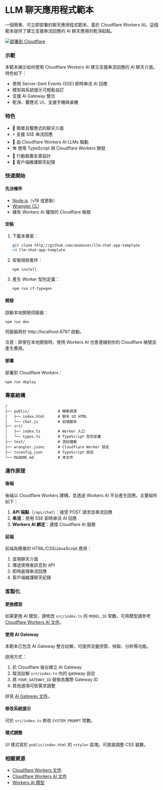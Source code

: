 # LLM 聊天應用程式範本

一個簡單、可立即部署的聊天應用程式範本，基於 Cloudflare Workers AI。這個範本提供了建立支援串流回應的 AI 聊天應用的乾淨起點。

[![部署到 Cloudflare](https://deploy.workers.cloudflare.com/button)](https://deploy.workers.cloudflare.com/?url=https://github.com/cloudflare/templates/tree/main/llm-chat-app-template)

<!-- dash-content-start -->

### 示範

本範本展示如何使用 Cloudflare Workers AI 建立支援串流回應的 AI 聊天介面。特色如下：

- 使用 Server-Sent Events (SSE) 即時串流 AI 回應
- 模型與系統提示可輕鬆自訂
- 支援 AI Gateway 整合
- 乾淨、響應式 UI，支援手機與桌機

### 特色

- 💬 簡單且響應式的聊天介面
- ⚡ 支援 SSE 串流回應
- 🧠 由 Cloudflare Workers AI LLMs 驅動
- 🛠️ 使用 TypeScript 與 Cloudflare Workers 開發
- 📱 行動裝置友善設計
- 🔄 客戶端維護聊天紀錄
<!-- dash-content-end -->

### 快速開始

#### 先決條件

- [Node.js](https://nodejs.org/)（v18 或更新）
- [Wrangler CLI](https://developers.cloudflare.com/workers/wrangler/install-and-update/)
- 擁有 Workers AI 權限的 Cloudflare 帳號

#### 安裝

1. 下載本專案：

   ```bash
   git clone http://github.com/anomixer/llm-chat-app-template
   cd llm-chat-app-template
   ```

2. 安裝相依套件：

   ```bash
   npm install
   ```

3. 產生 Worker 型別定義：
   ```bash
   npm run cf-typegen
   ```

#### 開發

啟動本地開發伺服器：

```bash
npm run dev
```

伺服器將於 http://localhost:8787 啟動。

注意：即使在本地開發時，使用 Workers AI 也會連線到你的 Cloudflare 帳號並產生費用。

#### 部署

部署到 Cloudflare Workers：

```bash
npm run deploy
```

### 專案結構

```
/
├── public/             # 靜態資源
│   ├── index.html      # 聊天 UI HTML
│   └── chat.js         # 前端腳本
├── src/
│   ├── index.ts        # Worker 入口
│   └── types.ts        # TypeScript 型別定義
├── test/               # 測試檔案
├── wrangler.jsonc      # Cloudflare Worker 設定
├── tsconfig.json       # TypeScript 設定
└── README.md           # 本文件
```

### 運作原理

#### 後端

後端以 Cloudflare Workers 建構，並透過 Workers AI 平台產生回應。主要組件如下：

1. **API 端點**（`/api/chat`）：接受 POST 請求並串流回應
2. **串流**：使用 SSE 即時串流 AI 回應
3. **Workers AI 綁定**：連接 Cloudflare AI 服務

#### 前端

前端為簡單的 HTML/CSS/JavaScript 應用：

1. 呈現聊天介面
2. 傳送使用者訊息到 API
3. 即時處理串流回應
4. 客戶端維護聊天紀錄

### 客製化

#### 更換模型

如需更換 AI 模型，請修改 `src/index.ts` 的 `MODEL_ID` 常數。可用模型請參考 [Cloudflare Workers AI 文件](https://developers.cloudflare.com/workers-ai/models/)。

#### 使用 AI Gateway

本範本已包含 AI Gateway 整合註解，可提供流量控管、快取、分析等功能。

啟用方式：

1. 於 Cloudflare 後台建立 AI Gateway
2. 取消註解 `src/index.ts` 內的 gateway 設定
3. 將 `YOUR_GATEWAY_ID` 替換為實際 Gateway ID
4. 其他選項可依需求調整

詳見 [AI Gateway 文件](https://developers.cloudflare.com/ai-gateway/)。

#### 修改系統提示

可於 `src/index.ts` 修改 `SYSTEM_PROMPT` 常數。

#### 樣式調整

UI 樣式寫於 `public/index.html` 的 `<style>` 區塊。可直接調整 CSS 變數。

### 相關資源

- [Cloudflare Workers 文件](https://developers.cloudflare.com/workers/)
- [Cloudflare Workers AI 文件](https://developers.cloudflare.com/workers-ai/)
- [Workers AI 模型](https://developers.cloudflare.com/workers-ai/models/) 